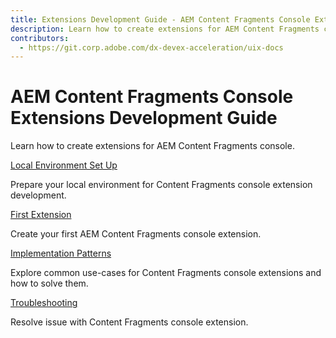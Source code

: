 ```yaml
---
title: Extensions Development Guide - AEM Content Fragments Console Extensibility
description: Learn how to create extensions for AEM Content Fragments console.
contributors:
  - https://git.corp.adobe.com/dx-devex-acceleration/uix-docs
---
```

# AEM Content Fragments Console Extensions Development Guide

Learn how to create extensions for AEM Content Fragments console.

<DiscoverBlock slots="heading, link, text"/>

[Local Environment Set Up](guides/dev-env)

Prepare your local environment for Content Fragments console extension development.

<DiscoverBlock slots="heading, link"/>

[First Extension](guides/hello-world)

Create your first AEM Content Fragments console extension.


<DiscoverBlock slots="heading, link"/>

[Implementation Patterns](guides/how-to)

Explore common use-cases for Content Fragments console extensions and how to solve them.

<DiscoverBlock slots="heading, link"/>

[Troubleshooting](guides/debug)

Resolve issue with Content Fragments console extension.
